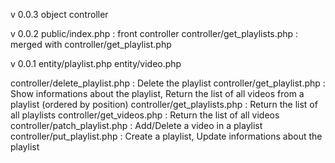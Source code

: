 v 0.0.3
object controller

v 0.0.2
public/index.php : front controller
controller/get_playlists.php : merged with controller/get_playlist.php

v 0.0.1
entity/playlist.php
entity/video.php

controller/delete_playlist.php : Delete the playlist
controller/get_playlist.php : Show informations about the playlist, Return the list of all videos from a playlist (ordered by position)
controller/get_playlists.php : Return the list of all playlists
controller/get_videos.php : Return the list of all videos
controller/patch_playlist.php : Add/Delete a video in a playlist
controller/put_playlist.php : Create a playlist, Update informations about the playlist
